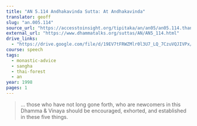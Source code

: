 ```yaml
---
title: "AN 5.114 Andhakavinda Sutta: At Andhakavinda"
translator: geoff
slug: "an.005.114"
source_url: "https://accesstoinsight.org/tipitaka/an/an05/an05.114.than.html"
external_url: "https://www.dhammatalks.org/suttas/AN/AN5_114.html"
drive_links:
  - "https://drive.google.com/file/d/19EV7tFRWZMlr0l3U7_LQ_7CzuVQJIVPx/view?usp=drivesdk"
course: speech
tags:
  - monastic-advice
  - sangha
  - thai-forest
  - an
year: 1998
pages: 1
---
```


> ... those who have not long gone forth, who are newcomers in this Dhamma & Vinaya should be encouraged, exhorted, and established in these five things.

<!---->
